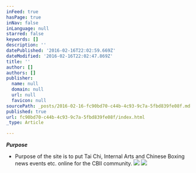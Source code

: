 ```yaml
---
inFeed: true
hasPage: true
inNav: false
inLanguage: null
starred: false
keywords: []
description: ''
datePublished: '2016-02-16T22:02:59.669Z'
dateModified: '2016-02-16T22:02:47.869Z'
title: ''
author: []
authors: []
publisher:
  name: null
  domain: null
  url: null
  favicon: null
sourcePath: _posts/2016-02-16-fc90bd70-c44b-4c93-9c7a-5fbd839fe08f.md
published: true
url: fc90bd70-c44b-4c93-9c7a-5fbd839fe08f/index.html
_type: Article

---
```

**_Purpose_**

* Purpose of the site is to put Tai Chi, Internal Arts and Chinese Boxing news events etc. online for the CBII community.
![](https://the-grid-user-content.s3-us-west-2.amazonaws.com/2b46cdc2-4b41-42b0-a239-6bfffb1e8146.jpg)
![](https://the-grid-user-content.s3-us-west-2.amazonaws.com/e317a835-5ee0-4dfd-a3f2-1cc288d39cdb.jpg)